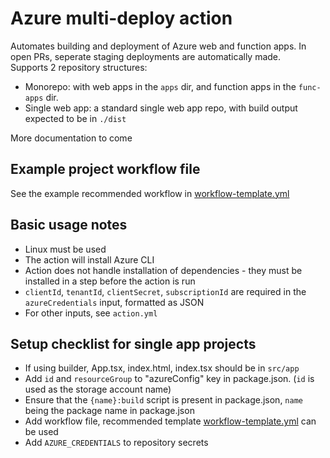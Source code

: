 # Azure multi-deploy action

Automates building and deployment of Azure web and function apps. In open PRs, seperate staging deployments are automatically made.  
Supports 2 repository structures:
- Monorepo: with web apps in the `apps` dir, and function apps in the `func-apps` dir.
- Single web app: a standard single web app repo, with build output expected to be in `./dist`

More documentation to come  

## Example project workflow file
See the example recommended workflow in [workflow-template.yml](https://github.com/DHI-GRAS/azure-multi-deploy-action/blob/main/action.yml)

## Basic usage notes

- Linux must be used
- The action will install Azure CLI
- Action does not handle installation of dependencies - they must be installed in a step before the action is run
- `clientId`, `tenantId`, `clientSecret`, `subscriptionId` are required in the `azureCredentials` input, formatted as JSON
- For other inputs, see `action.yml`


## Setup checklist for single app projects

- If using builder, App.tsx, index.html, index.tsx should be in `src/app`
- Add `id` and `resourceGroup` to "azureConfig" key in package.json. (`id` is used as the storage account name)
- Ensure that the `{name}:build` script is present in package.json, `name` being the package name in package.json
- Add workflow file, recommended template [workflow-template.yml](https://github.com/DHI-GRAS/azure-multi-deploy-action/blob/main/action.yml) can be used
- Add `AZURE_CREDENTIALS` to repository secrets

